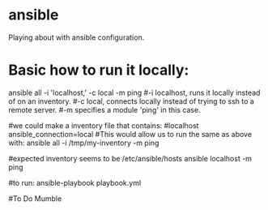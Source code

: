 # ansible
Playing about with ansible configuration.

# Basic how to run it locally:
ansible all -i 'localhost,' -c local -m ping
#-i localhost, runs it locally instead of on an inventory. 
#-c local, connects locally instead of trying to ssh to a remote server.
#-m specifies a module 'ping' in this case.

#we could make a inventory file that contains:
#localhost ansible_connection=local
#This would allow us to run the same as above with:
ansible all -i /tmp/my-inventory -m ping

#expected inventory seems to be /etc/ansible/hosts
ansible localhost -m ping

#to run:
ansible-playbook playbook.yml

#To Do
Mumble



